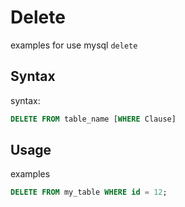 # Delete

examples for use mysql `delete`

## Syntax

syntax:

```sql
DELETE FROM table_name [WHERE Clause]
```

## Usage

examples

```sql
DELETE FROM my_table WHERE id = 12;
```
